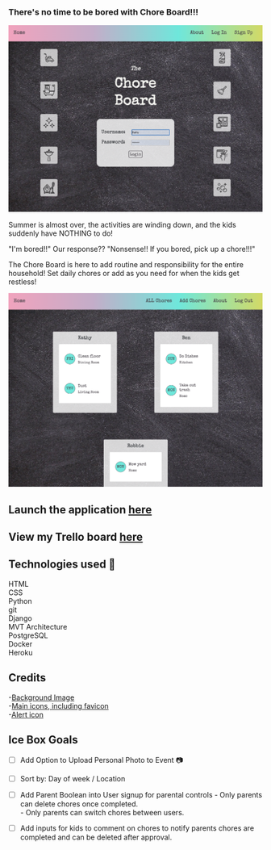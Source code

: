 <h3>There's no time to be bored with Chore Board!!!</h3>  



![Landing](/main_app/static/images/Screen%20Shot%202022-08-12%20at%204.53.12%20AM.png)  




Summer is almost over, the activities are winding down, and the kids suddenly have NOTHING to do!

"I'm bored!!" Our response?? "Nonsense!! If you bored, pick up a chore!!!"

The Chore Board is here to add routine and responsibility for the entire household! Set daily chores or add as you need for when the kids get restless! 



![Chores](/main_app/static/images/Screen%20Shot%202022-08-12%20at%204.54.48%20AM.png)
 



## Launch the application [here](https://kwhitechoreboard.herokuapp.com/)  
## View my Trello board [here](https://trello.com/b/WUcbGLts/chore-board)

## Technologies used :floppy_disk:

HTML  
CSS  
Python  
git  
Django  
MVT Architecture  
PostgreSQL  
Docker   
Heroku

## Credits

-[Background Image](https://pixabay.com/illustrations/blackboard-school-education-6498216/?download)  
-[Main icons, including favicon](https://www.svgrepo.com/collection/household-set/)  
-[Alert icon](https://icons8.com/icon/vgnUMtmeA923/alert)



## Ice Box Goals

- [ ] Add Option to Upload Personal Photo to Event  :camera:  

- [ ] Sort by: Day of week / Location  

- [ ] Add Parent Boolean into User signup for parental controls
      - Only parents can delete chores once completed.  
      - Only parents can switch chores between users.

- [ ] Add inputs for kids to comment on chores to notify parents chores are completed and can be deleted after approval.